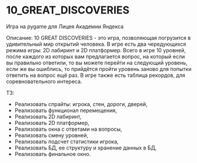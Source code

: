 # 10_GREAT_DISCOVERIES
Игра на pygame для Лицея Академии Яндекса

Описание:
10 GREAT DISCOVERIES - это игра, позволяющая погрузится в удивительный мир открытий человека. В игре есть два чередующихся режима игры: 
2D лабиринт и 2D платформер. Всего в игре 10 уровней, после каждого из которых вам предлагается вопрос, на который если вы правильно ответили, то
вы можете перейти на следующий уровень, если же вы ошиблись, то прийдётся пройти уровень заново для попытки ответить на вопрос ещё раз. В игре также
есть таблица рекордов, для соревновательного интереса.

ТЗ:
- Реализовать спрайты: игрока, стен, дороги, дверей,
- Реализовать функционал перемещения,
- Реализовать 2D лабиринт,
- Реализовать 2D платформер,
- Реализовать окна с ответами на вопросы,
- Реализовать смену уровней,
- Реализовать подсчет статистики игрока,
- Реализовать БД, ее структуру и хранение данных в БД,
- Реализовать финальное окно.
